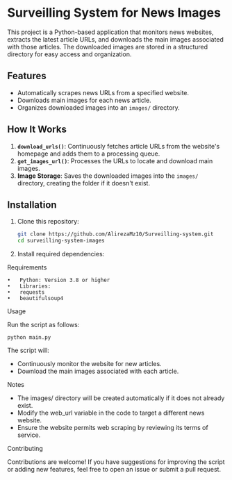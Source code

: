 # Surveilling System for News Images

This project is a Python-based application that monitors news websites, extracts the latest article URLs, and downloads the main images associated with those articles. The downloaded images are stored in a structured directory for easy access and organization.

## Features
- Automatically scrapes news URLs from a specified website.
- Downloads main images for each news article.
- Organizes downloaded images into an `images/` directory.

## How It Works
1. **`download_urls()`**: Continuously fetches article URLs from the website's homepage and adds them to a processing queue.
2. **`get_images_url()`**: Processes the URLs to locate and download main images.
3. **Image Storage**: Saves the downloaded images into the `images/` directory, creating the folder if it doesn't exist.

## Installation
1. Clone this repository:
   ```bash
   git clone https://github.com/AlirezaMz10/Surveilling-system.git
   cd surveilling-system-images
   
2. Install required dependencies:

Requirements

	•	Python: Version 3.8 or higher
	•	Libraries:
	•	requests
	•	beautifulsoup4

Usage

Run the script as follows:

``python main.py``


The script will:

 - Continuously monitor the website for new articles.
 - Download the main images associated with each article.

Notes

 - The images/ directory will be created automatically if it does not already exist.
 - Modify the web_url variable in the code to target a different news website.
 - Ensure the website permits web scraping by reviewing its terms of service.


Contributing

Contributions are welcome! If you have suggestions for improving the script or adding new features, feel free to open an issue or submit a pull request.